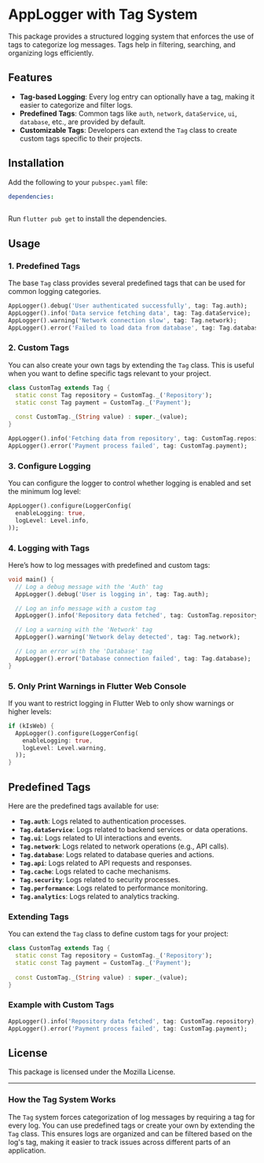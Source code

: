 # AppLogger with Tag System

This package provides a structured logging system that enforces the use of tags to categorize log messages. Tags help in filtering, searching, and organizing logs efficiently.

## Features

- **Tag-based Logging**: Every log entry can optionally have a tag, making it easier to categorize and filter logs.
- **Predefined Tags**: Common tags like `auth`, `network`, `dataService`, `ui`, `database`, etc., are provided by default.
- **Customizable Tags**: Developers can extend the `Tag` class to create custom tags specific to their projects.

## Installation

Add the following to your `pubspec.yaml` file:

```yaml
dependencies:
  
```

Run `flutter pub get` to install the dependencies.

## Usage

### 1. **Predefined Tags**

The base `Tag` class provides several predefined tags that can be used for common logging categories.

```dart
AppLogger().debug('User authenticated successfully', tag: Tag.auth);
AppLogger().info('Data service fetching data', tag: Tag.dataService);
AppLogger().warning('Network connection slow', tag: Tag.network);
AppLogger().error('Failed to load data from database', tag: Tag.database);
```

### 2. **Custom Tags**

You can also create your own tags by extending the `Tag` class. This is useful when you want to define specific tags relevant to your project.

```dart
class CustomTag extends Tag {
  static const Tag repository = CustomTag._('Repository');
  static const Tag payment = CustomTag._('Payment');
  
  const CustomTag._(String value) : super._(value);
}

AppLogger().info('Fetching data from repository', tag: CustomTag.repository);
AppLogger().error('Payment process failed', tag: CustomTag.payment);
```

### 3. **Configure Logging**

You can configure the logger to control whether logging is enabled and set the minimum log level:

```dart
AppLogger().configure(LoggerConfig(
  enableLogging: true,
  logLevel: Level.info,
));
```

### 4. **Logging with Tags**

Here’s how to log messages with predefined and custom tags:

```dart
void main() {
  // Log a debug message with the 'Auth' tag
  AppLogger().debug('User is logging in', tag: Tag.auth);

  // Log an info message with a custom tag
  AppLogger().info('Repository data fetched', tag: CustomTag.repository);

  // Log a warning with the 'Network' tag
  AppLogger().warning('Network delay detected', tag: Tag.network);

  // Log an error with the 'Database' tag
  AppLogger().error('Database connection failed', tag: Tag.database);
}
```

### 5. **Only Print Warnings in Flutter Web Console**

If you want to restrict logging in Flutter Web to only show warnings or higher levels:

```dart
if (kIsWeb) {
  AppLogger().configure(LoggerConfig(
    enableLogging: true,
    logLevel: Level.warning,
  ));
}
```

## Predefined Tags

Here are the predefined tags available for use:

- **`Tag.auth`**: Logs related to authentication processes.
- **`Tag.dataService`**: Logs related to backend services or data operations.
- **`Tag.ui`**: Logs related to UI interactions and events.
- **`Tag.network`**: Logs related to network operations (e.g., API calls).
- **`Tag.database`**: Logs related to database queries and actions.
- **`Tag.api`**: Logs related to API requests and responses.
- **`Tag.cache`**: Logs related to cache mechanisms.
- **`Tag.security`**: Logs related to security processes.
- **`Tag.performance`**: Logs related to performance monitoring.
- **`Tag.analytics`**: Logs related to analytics tracking.

### Extending Tags

You can extend the `Tag` class to define custom tags for your project:

```dart
class CustomTag extends Tag {
  static const Tag repository = CustomTag._('Repository');
  static const Tag payment = CustomTag._('Payment');
  
  const CustomTag._(String value) : super._(value);
}
```

### Example with Custom Tags

```dart
AppLogger().info('Repository data fetched', tag: CustomTag.repository);
AppLogger().error('Payment process failed', tag: CustomTag.payment);
```

## License

This package is licensed under the Mozilla License.

---

### How the Tag System Works

The `Tag` system forces categorization of log messages by requiring a tag for every log. You can use predefined tags or create your own by extending the `Tag` class. This ensures logs are organized and can be filtered based on the log's tag, making it easier to track issues across different parts of an application.